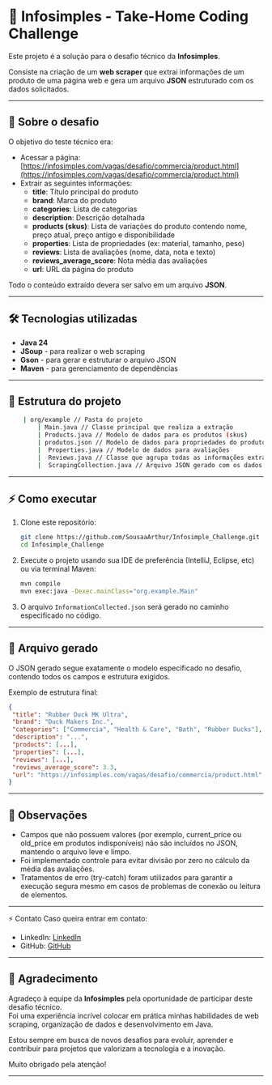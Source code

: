 # 🚀 Infosimples - Take-Home Coding Challenge

Este projeto é a solução para o desafio técnico da **Infosimples**.

Consiste na criação de um **web scraper** que extrai informações de um produto de uma página web e gera um arquivo **JSON** estruturado com os dados solicitados.

---

## 📜 Sobre o desafio

O objetivo do teste técnico era:

- Acessar a página:  
  [https://infosimples.com/vagas/desafio/commercia/product.html](https://infosimples.com/vagas/desafio/commercia/product.html)
- Extrair as seguintes informações:
  - **title**: Título principal do produto
  - **brand**: Marca do produto
  - **categories**: Lista de categorias
  - **description**: Descrição detalhada
  - **products (skus)**: Lista de variações do produto contendo nome, preço atual, preço antigo e disponibilidade
  - **properties**: Lista de propriedades (ex: material, tamanho, peso)
  - **reviews**: Lista de avaliações (nome, data, nota e texto)
  - **reviews_average_score**: Nota média das avaliações
  - **url**: URL da página do produto

Todo o conteúdo extraído devera ser salvo em um arquivo **JSON**.

---

## 🛠️ Tecnologias utilizadas

- **Java 24**
- **JSoup** - para realizar o web scraping
- **Gson** - para gerar e estruturar o arquivo JSON
- **Maven** - para gerenciamento de dependências

---

## 🧩 Estrutura do projeto

```bash
    | org/example // Pasta do projeto
        | Main.java // Classe principal que realiza a extração
        | Products.java // Modelo de dados para os produtos (skus)
        | produtos.json // Modelo de dados para propriedades do produto
        |  Properties.java // Modelo de dados para avaliações
        |  Reviews.java // Classe que agrupa todas as informações extraídas /output/
        |  ScrapingCollection.java // Arquivo JSON gerado com os dados do produto
```

---

## ⚡ Como executar

1. Clone este repositório:
   ```bash
   git clone https://github.com/SousaaArthur/Infosimple_Challenge.git
   cd Infosimple_Challenge
   ```
2. Execute o projeto usando sua IDE de preferência (IntelliJ, Eclipse, etc) ou via terminal Maven:
   ```bash
   mvn compile
   mvn exec:java -Dexec.mainClass="org.example.Main"
   ```
3. O arquivo ``InformationCollected.json`` será gerado no caminho especificado no código.
---
## 📂 Arquivo gerado
O JSON gerado segue exatamente o modelo especificado no desafio, contendo todos os campos e estrutura exigidos.

Exemplo de estrutura final:
   ```json
  {
    "title": "Rubber Duck MK Ultra",
    "brand": "Duck Makers Inc.",
    "categories": ["Commercia", "Health & Care", "Bath", "Rubber Ducks"],
    "description": "...",
    "products": [...],
    "properties": [...],
    "reviews": [...],
    "reviews_average_score": 3.3,
    "url": "https://infosimples.com/vagas/desafio/commercia/product.html"
  }
   ```
---
## 🧠 Observações
- Campos que não possuem valores (por exemplo, current_price ou old_price em produtos indisponíveis) não são incluídos no JSON, mantendo o arquivo leve e limpo.
- Foi implementado controle para evitar divisão por zero no cálculo da média das avaliações.
- Tratamentos de erro (try-catch) foram utilizados para garantir a execução segura mesmo em casos de problemas de conexão ou leitura de elementos.
---
⚡ Contato
Caso queira entrar em contato:
- LinkedIn: [LinkedIn](https://www.linkedin.com/in/arthurrsousa/)
- GitHub: [GitHub](https://github.com/SousaaArthur)
---

## 🙏 Agradecimento

Agradeço à equipe da **Infosimples** pela oportunidade de participar deste desafio técnico.  
Foi uma experiência incrível colocar em prática minhas habilidades de web scraping, organização de dados e desenvolvimento em Java.

Estou sempre em busca de novos desafios para evoluir, aprender e contribuir para projetos que valorizam a tecnologia e a inovação.

Muito obrigado pela atenção!

---
